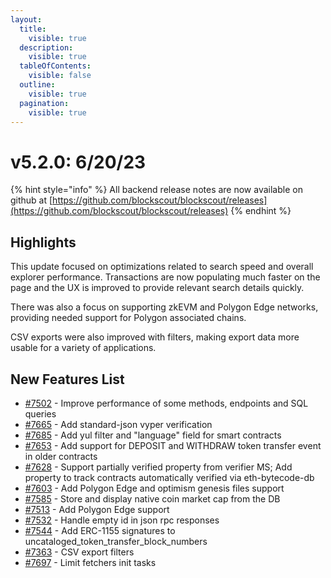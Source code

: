 ```yaml
---
layout:
  title:
    visible: true
  description:
    visible: true
  tableOfContents:
    visible: false
  outline:
    visible: true
  pagination:
    visible: true
---
```


# v5.2.0: 6/20/23

{% hint style="info" %}
All backend release notes are now available on github at [https://github.com/blockscout/blockscout/releases](https://github.com/blockscout/blockscout/releases)
{% endhint %}

## Highlights

This update focused on optimizations related to search speed and overall explorer performance. Transactions are now populating much faster on the page and the UX is improved to provide relevant search details quickly.

There was also a focus on supporting zkEVM and Polygon Edge networks, providing needed support for Polygon associated chains.

CSV exports were also improved with filters, making export data more usable for a variety of applications.

## New Features List

* [#7502](https://github.com/blockscout/blockscout/pull/7502) - Improve performance of some methods, endpoints and SQL queries
* [#7665](https://github.com/blockscout/blockscout/pull/7665) - Add standard-json vyper verification
* [#7685](https://github.com/blockscout/blockscout/pull/7685) - Add yul filter and "language" field for smart contracts
* [#7653](https://github.com/blockscout/blockscout/pull/7653) - Add support for DEPOSIT and WITHDRAW token transfer event in older contracts
* [#7628](https://github.com/blockscout/blockscout/pull/7628) - Support partially verified property from verifier MS; Add property to track contracts automatically verified via eth-bytecode-db
* [#7603](https://github.com/blockscout/blockscout/pull/7603) - Add Polygon Edge and optimism genesis files support
* [#7585](https://github.com/blockscout/blockscout/pull/7585) - Store and display native coin market cap from the DB
* [#7513](https://github.com/blockscout/blockscout/pull/7513) - Add Polygon Edge support
* [#7532](https://github.com/blockscout/blockscout/pull/7532) - Handle empty id in json rpc responses
* [#7544](https://github.com/blockscout/blockscout/pull/7544) - Add ERC-1155 signatures to uncataloged\_token\_transfer\_block\_numbers
* [#7363](https://github.com/blockscout/blockscout/pull/7363) - CSV export filters
* [#7697](https://github.com/blockscout/blockscout/pull/7697) - Limit fetchers init tasks
